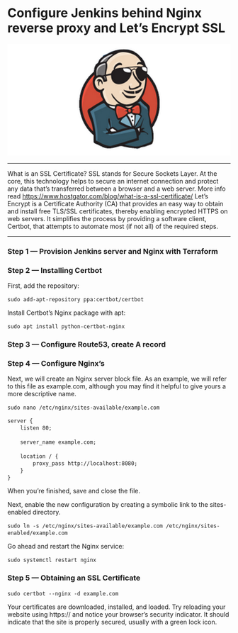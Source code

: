 # Configure Jenkins behind Nginx reverse proxy and Let’s Encrypt SSL
![Ansible](/images/cool-jenkins.png)

___

What is an SSL Certificate?
SSL stands for Secure Sockets Layer. At the core, this technology helps to secure an internet connection and protect any data that’s transferred between a browser and a web server.
More info read https://www.hostgator.com/blog/what-is-a-ssl-certificate/
Let’s Encrypt is a Certificate Authority (CA) that provides an easy way to obtain and install free TLS/SSL certificates, thereby enabling encrypted HTTPS on web servers. It simplifies the process by providing a software client, Certbot, that attempts to automate most (if not all) of the required steps.

___

 ### Step 1 — Provision Jenkins server and Nginx with Terraform
 ### Step 2 — Installing Certbot
 First, add the repository:

```
sudo add-apt-repository ppa:certbot/certbot
```
Install Certbot’s Nginx package with apt:

```
sudo apt install python-certbot-nginx
```
### Step 3 — Configure Route53, create A record
### Step 4 — Configure Nginx’s
Next, we will create an Nginx server block file. As an example, we will refer to this file as example.com, although you may find it helpful to give yours a more descriptive name.
```
sudo nano /etc/nginx/sites-available/example.com
```

```
server {
    listen 80;

    server_name example.com;

    location / {
        proxy_pass http://localhost:8080;
    }
}
```
When you’re finished, save and close the file.

Next, enable the new configuration by creating a symbolic link to the sites-enabled directory.

```
sudo ln -s /etc/nginx/sites-available/example.com /etc/nginx/sites-enabled/example.com
```
Go ahead and restart the Nginx service:
```
sudo systemctl restart nginx
```
### Step 5 — Obtaining an SSL Certificate
```
sudo certbot --nginx -d example.com
```
Your certificates are downloaded, installed, and loaded. Try reloading your website using https:// and notice your browser’s security indicator. It should indicate that the site is properly secured, usually with a green lock icon.

 